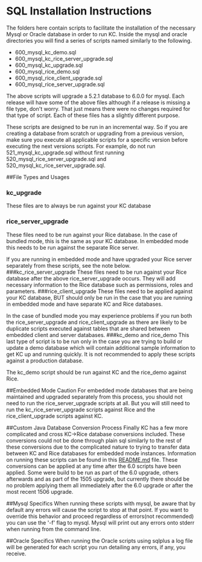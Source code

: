 # SQL Installation Instructions

The folders here contain scripts to facilitate the installation of the necessary Mysql or Oracle database in order to run KC. Inside the mysql and oracle directories you will find a series of scripts named similarly to the following.

* 600_mysql_kc_demo.sql
* 600_mysql_kc_rice_server_upgrade.sql
* 600_mysql_kc_upgrade.sql
* 600_mysql_rice_demo.sql
* 600_mysql_rice_client_upgrade.sql
* 600_mysql_rice_server_upgrade.sql

The above scripts will upgrade a 5.2.1 database to 6.0.0 for mysql. Each release will have some of the above files although if a release is missing a file type, don't worry. That just means there were no changes required for that type of script. Each of these files has a slightly different purpose.

These scripts are designed to be run in an incremental way. So if you are creating a database from scratch or upgrading from a previous version, make sure you execute all applicable scripts for a specific version before executing the next versions scripts. For example, do not run 521_mysql_kc_upgrade.sql without first running 520_mysql_rice_server_upgrade.sql and 520_mysql_kc_rice_server_upgrade.sql.

##File Types and Usages
### kc_upgrade
These files are to always be run against your KC database
### rice_server_upgrade
These files need to be run against your Rice database. In the case of bundled mode, this is the same as your KC database. In embedded mode this needs to be run against the separate Rice server. 

If you are running in embedded mode and have upgraded your Rice server separately from these scripts, see the note below.
###kc_rice_server_upgrade
These files need to be run against your Rice database after the above rice_server_upgrade occurs. They will add necessary information to the Rice database such as permissions, roles and parameters.
###rice_client_upgrade
These files need to be applied against your KC database, BUT should only be run in the case that you are running in embedded mode and have separate KC and Rice databases. 

In the case of bundled mode you may experience problems if you run both the rice_server_upgrade and rice_client_upgrade as there are likely to be duplicate scripts executed against tables that are shared between embedded client and server databases.
###kc_demo and rice_demo
This last type of script is to be run only in the case you are trying to build or update a demo database which will contain additional sample information to get KC up and running quickly. It is not recommended to apply these scripts against a production database.

The kc_demo script should be run against KC and the rice_demo against Rice.

##Embedded Mode Caution
For embedded mode databases that are being maintained and upgraded separately from this process, you should not need to run the rice_server_upgrade scripts at all. But you will still need to run the kc_rice_server_upgrade scripts against Rice and the rice_client_upgrade scripts against KC.

##Custom Java Database Conversion Process
Finally KC has a few more complicated and cross KC->Rice database conversions included. These conversions could not be done through plain sql similarly to the rest of these conversions due to the complicated nature to trying to transfer data between KC and Rice databases for embedded mode instances. Information on running these scripts can be found in this [README.md](../../../../../../../../../../coeus-db-data-conv/README.md) file. These conversions can be applied at any time after the 6.0 scripts have been applied. Some were build to be run as part of the 6.0 upgrade, others afterwards and as part of the 1505 upgrade, but currently there should be no problem applying them all immediately after the 6.0 upgrade or after the most recent 1506 upgrade.

##Mysql Specifics
When running these scripts with mysql, be aware that by default any errors will cause the script to stop at that point. If you want to override this behavior and proceed regardless of errors(not recommended) you can use the '-f' flag to mysql. Mysql will print out any errors onto stderr when running from the command line.

##Oracle Specifics
When running the Oracle scripts using sqlplus a log file will be generated for each script you run detailing any errors, if any, you receive.